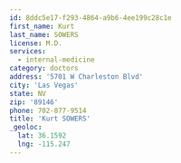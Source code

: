 ```yaml
---
id: 8ddc5e17-f293-4864-a9b6-4ee199c28c1e
first_name: Kurt
last_name: SOWERS
license: M.D.
services:
  - internal-medicine
category: doctors
address: '5701 W Charleston Blvd'
city: 'Las Vegas'
state: NV
zip: '89146'
phone: 702-877-9514
title: 'Kurt SOWERS'
_geoloc:
  lat: 36.1592
  lng: -115.247
---
```


